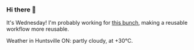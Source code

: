 ### Hi there :wave:

It's Wednesday! I'm probably working for [this bunch](https://github.com/kohofinancial), making a reusable workflow more reusable.

Weather in Huntsville ON: partly cloudy, at +30°C.
